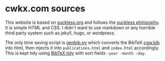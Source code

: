 # cwkx.com sources

This website is based on [suckless.org](https://suckless.org/) and follows the [suckless philosophy](https://suckless.org/philosophy/). It is simple HTML and CSS. I didn't want to use markdown or any horrible third party system such as jekyll, hugo, or wordpress.

The only time saving script is [genbib.py](/data/genbib.py) which converts the BibTeX [cgw.bib](/data/cgw.bib) into html, then injects it into `publications.html` and `index.html` accordingly. This is kept tidy using [BibTeX tidy](https://flamingtempura.github.io/bibtex-tidy/) with sort fields `-year -month -day`.
